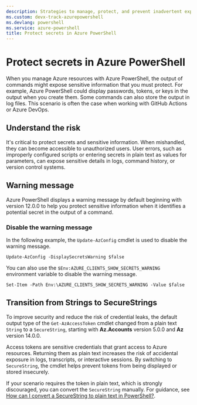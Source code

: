```yaml
---
description: Strategies to manage, protect, and prevent inadvertent exposure of secrets and sensitive information in Azure PowerShell.
ms.custom: devx-track-azurepowershell
ms.devlang: powershell
ms.service: azure-powershell
title: Protect secrets in Azure PowerShell
---
```


# Protect secrets in Azure PowerShell

When you manage Azure resources with Azure PowerShell, the output of commands might expose sensitive
information that you must protect. For example, Azure PowerShell could display passwords, tokens, or
keys in the output when you create them. Some commands can also store the output in log files. This
scenario is often the case when working with GitHub Actions or Azure DevOps.

## Understand the risk

It's critical to protect secrets and sensitive information. When mishandled, they can become
accessible to unauthorized users. User errors, such as improperly configured scripts or entering
secrets in plain text as values for parameters, can expose sensitive details in logs, command
history, or version control systems.

## Warning message

Azure PowerShell displays a warning message by default beginning with version 12.0.0 to help you
protect sensitive information when it identifies a potential secret in the output of a command.

### Disable the warning message

In the following example, the `Update-AzConfig` cmdlet is used to disable the warning message.

```azurepowershell-interactive
Update-AzConfig -DisplaySecretsWarning $false
```

You can also use the `$Env:AZURE_CLIENTS_SHOW_SECRETS_WARNING` environment variable to disable the
warning message.

```azurepowershell
Set-Item -Path Env:\AZURE_CLIENTS_SHOW_SECRETS_WARNING -Value $false
```

## Transition from Strings to SecureStrings

To improve security and reduce the risk of credential leaks, the default output type of the
`Get-AzAccessToken` cmdlet changed from a plain text `String` to a `SecureString`, starting with
**Az.Accounts** version 5.0.0 and **Az** version 14.0.0.

Access tokens are sensitive credentials that grant access to Azure resources. Returning them as
plain text increases the risk of accidental exposure in logs, transcripts, or interactive sessions.
By switching to `SecureString`, the cmdlet helps prevent tokens from being displayed or stored
insecurely.

If your scenario requires the token in plain text, which is strongly discouraged, you can convert
the `SecureString` manually. For guidance, see
[How can I convert a SecureString to plain text in PowerShell?][convert-secure-string-to-string].

<!-- link references -->

[convert-secure-string-to-string]: /powershell/azure/faq#how-can-i-convert-a-securestring-to-plain-text-in-powershell-
